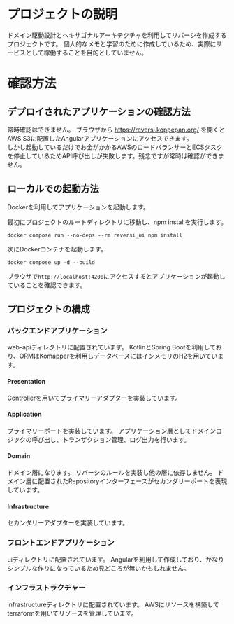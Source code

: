 # プロジェクトの説明
ドメイン駆動設計とヘキサゴナルアーキテクチャを利用してリバーシを作成するプロジェクトです。
個人的なメモと学習のために作成しているため、実際にサービスとして稼働することを目的としていません。

# 確認方法

## デプロイされたアプリケーションの確認方法

常時確認はできません。
ブラウザから https://reversi.koppepan.org/ を開くとAWS S3に配置したAngularアプリケーションにアクセスできます。  
しかし起動しているだけでお金がかかるAWSのロードバランサーとECSタスクを停止しているためAPI呼び出しが失敗します。残念ですが常時は確認ができません。

## ローカルでの起動方法
Dockerを利用してアプリケーションを起動します。

最初にプロジェクトのルートディレクトリに移動し、npm installを実行します。
```shell
docker compose run --no-deps --rm reversi_ui npm install
```

次にDockerコンテナを起動します。
```shell
docker compose up -d --build
```

ブラウザで`http://localhost:4200`にアクセスするとアプリケーションが起動していることを確認できます。

## プロジェクトの構成

### バックエンドアプリケーション

web-apiディレクトリに配置されています。
KotlinとSpring Bootを利用しており、ORMはKomapperを利用しデータベースにはインメモリのH2を用いています。

#### Presentation

Controllerを用いてプライマリーアダプターを実装しています。

#### Application

プライマリーポートを実装しています。
アプリケーション層としてドメインロジックの呼び出し、トランザクション管理、ログ出力を行います。

#### Domain

ドメイン層になります。
リバーシのルールを実装し他の層に依存しません。
ドメイン層に配置されたRepositoryインターフェースがセカンダリーポートを表現しています。

#### Infrastructure

セカンダリーアダプターを実装しています。

### フロントエンドアプリケーション

uiディレクトリに配置されています。
Angularを利用して作成しており、かなりシンプルな作りになっているため見どころが無いかもしれません。

### インフラストラクチャー

infrastructureディレクトリに配置されています。
AWSにリソースを構築してterraformを用いてリソースを管理しています。